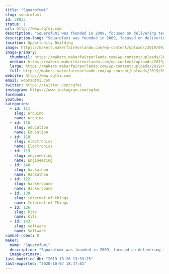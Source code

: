 ```yaml
---
title: "Squarofumi"
slug: squarofumi
id: 38033
status: 1
url: http://www.sqfmi.com
description: "Squarofumi was founded in 2009, focused on delivering technology products and services. Founded by a group of art and technology enthusiasts, Squarofumi aims to deliver unique experiences and quality products through design engineering and thinking outside the box."
description-long: "Squarofumi was founded in 2009, focused on delivering technology products and services. Founded by a group of art and technology enthusiasts, Squarofumi aims to deliver unique experiences and quality products through design engineering and thinking outside the box. We create products to inspire the next generation of makers and the like."
location: Opportunity Building
image: https://makers.makerfaireorlando.com/wp-content/uploads/2019/09/badgy_sqfmi-1.jpg
image-primary:
  thumbnail: https://makers.makerfaireorlando.com/wp-content/uploads/2019/09/badgy_sqfmi-1-150x150.jpg
  medium: https://makers.makerfaireorlando.com/wp-content/uploads/2019/09/badgy_sqfmi-1-300x200.jpg
  large: https://makers.makerfaireorlando.com/wp-content/uploads/2019/09/badgy_sqfmi-1.jpg
  full: https://makers.makerfaireorlando.com/wp-content/uploads/2019/09/badgy_sqfmi-1.jpg
website: http://www.sqfmi.com
email: woo@sqfmi.com
twitter: https://twitter.com/sqfmi
instagram: https://www.instagram.com/sqfmi
facebook: 
youtube: 
categories:
  - id: 111
    slug: arduino
    name: Arduino
  - id: 116
    slug: education
    name: Education
  - id: 118
    slug: electronics
    name: Electronics
  - id: 119
    slug: engineering
    name: Engineering
  - id: 140
    slug: hackathon
    name: Hackathon
  - id: 122
    slug: hackerspace
    name: Hackerspace
  - id: 139
    slug: internet-of-things
    name: Internet of Things
  - id: 126
    slug: kits
    name: Kits
  - id: 143
    slug: software
    name: Software
combat-robot: 0
maker:
  name: "Squarofumi"
  description: "Squarofumi was founded in 2009, focused on delivering technology products and services. Founded by a group of art and technology enthusiasts, Squarofumi aims to deliver unique experiences and quality products through design engineering and thinking outside the box."
  image-primary: 
last-modified-db: "2019-10-26 13:33:25"
last-exported: "2020-10-07 18:47:01"
---
```

